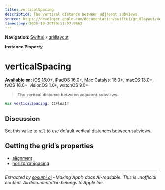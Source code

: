 ```yaml
---
title: verticalSpacing
description: The vertical distance between adjacent subviews.
source: https://developer.apple.com/documentation/swiftui/gridlayout/verticalspacing
timestamp: 2025-10-29T00:11:07.086Z
---
```


**Navigation:** [Swiftui](/documentation/swiftui) › [gridlayout](/documentation/swiftui/gridlayout)

**Instance Property**

# verticalSpacing

**Available on:** iOS 16.0+, iPadOS 16.0+, Mac Catalyst 16.0+, macOS 13.0+, tvOS 16.0+, visionOS 1.0+, watchOS 9.0+

> The vertical distance between adjacent subviews.

```swift
var verticalSpacing: CGFloat?
```

## Discussion

Set this value to `nil` to use default vertical distances between subviews.

## Getting the grid’s properties

- [alignment](/documentation/swiftui/gridlayout/alignment)
- [horizontalSpacing](/documentation/swiftui/gridlayout/horizontalspacing)

---

*Extracted by [sosumi.ai](https://sosumi.ai) - Making Apple docs AI-readable.*
*This is unofficial content. All documentation belongs to Apple Inc.*
